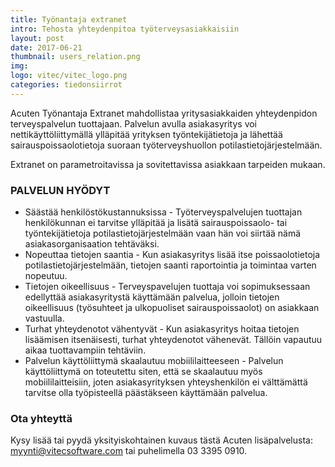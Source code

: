```yaml
---
title: Työnantaja extranet
intro: Tehosta yhteydenpitoa työterveysasiakkaisiin
layout: post
date: 2017-06-21
thumbnail: users_relation.png
img: 
logo: vitec/vitec_logo.png
categories: tiedonsiirrot
---
```


Acuten Työnantaja Extranet mahdollistaa yritysasiakkaiden yhteydenpidon terveyspalvelun tuottajaan. 
Palvelun avulla asiakasyritys voi nettikäyttöliittymällä ylläpitää yrityksen työntekijätietoja ja lähettää sairauspoissaolotietoja 
suoraan työterveyshuollon potilastietojärjestelmään. 

Extranet on parametroitavissa ja sovitettavissa asiakkaan tarpeiden mukaan.

### PALVELUN HYÖDYT

- Säästää henkilöstökustannuksissa - Työterveyspalvelujen tuottajan henkilökunnan ei tarvitse ylläpitää ja lisätä 
sairauspoissaolo- tai työntekijätietoja potilastietojärjestelmään vaan hän voi siirtää nämä asiakasorganisaation tehtäväksi.
- Nopeuttaa tietojen saantia - Kun asiakasyritys lisää itse poissaolotietoja potilastietojärjestelmään, tietojen 
saanti raportointia ja toimintaa varten nopeutuu.
- Tietojen oikeellisuus - Terveyspavelujen tuottaja voi sopimuksessaan edellyttää asiakasyritystä käyttämään palvelua, 
jolloin tietojen oikeellisuus (työsuhteet ja ulkopuoliset sairauspoissaolot) on asiakkaan vastuulla.
- Turhat yhteydenotot vähentyvät - Kun asiakasyritys hoitaa tietojen lisäämisen itsenäisesti, turhat yhteydenotot vähenevät. 
Tällöin vapautuu aikaa tuottavampiin tehtäviin.  
- Palvelun käyttöliittymä skaalautuu mobiililaitteeseen -  Palvelun käyttöliittymä on toteutettu siten, että se skaalautuu myös 
mobiililaitteisiin, joten asiakasyrityksen yhteyshenkilön ei välttämättä tarvitse olla työpisteellä päästäkseen käyttämään palvelua.

### Ota yhteyttä

Kysy lisää tai pyydä yksityiskohtainen kuvaus tästä Acuten lisäpalvelusta: 
[myynti@vitecsoftware.com](mailto://myynti@vitecsoftware.com) tai puhelimella 03 3395 0910.